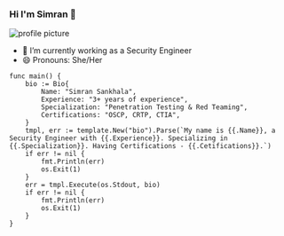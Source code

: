### Hi I'm Simran  👋

![profile picture](https://media.tenor.com/Bpv9wTLKMskAAAAM/computer-nerds.gif)

- 🔭 I’m currently working as a Security Engineer
- 😄 Pronouns: She/Her


```golang
func main() {
	bio := Bio{
		Name: "Simran Sankhala",
		Experience: "3+ years of experience",
		Specialization: "Penetration Testing & Red Teaming",
		Certifications: "OSCP, CRTP, CTIA",
	}
	tmpl, err := template.New("bio").Parse(`My name is {{.Name}}, a Security Engineer with {{.Experience}}. Specializing in {{.Specialization}}. Having Certifications - {{.Cetifications}}.`)
	if err != nil {
		fmt.Println(err)
		os.Exit(1)
	}
	err = tmpl.Execute(os.Stdout, bio)
	if err != nil {
		fmt.Println(err)
		os.Exit(1)
	}
}
```


